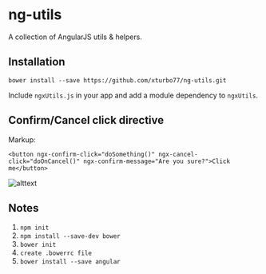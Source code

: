 ng-utils
========

A collection of AngularJS utils &amp; helpers.

Installation
-----

```bower install --save https://github.com/xturbo77/ng-utils.git```

Include ```ngxUtils.js``` in your app and add a module dependency to ```ngxUtils```.

Confirm/Cancel click directive
------

Markup:

    <button ngx-confirm-click="doSomething()" ngx-cancel-click="doOnCancel()" ngx-confirm-message="Are you sure?">Click me</button>
![alttext](/images/image.jpg "title")

Notes
------

1. ```npm init```
2. ```npm install --save-dev bower```
3. ```bower init```
4. ```create .bowerrc file```
5. ```bower install --save angular```
